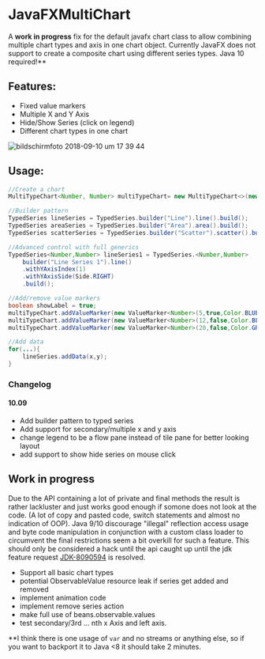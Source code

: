 # JavaFXMultiChart 

A <b>work in progress</b> fix for the default javafx chart class to allow combining multiple chart types and axis in one chart object.
Currently JavaFX does not support to create a composite chart using different series types. Java 10 required!**

## Features: 
- Fixed value markers
- Multiple X and Y Axis
- Hide/Show Series (click on legend)
- Different chart types in one chart

![bildschirmfoto 2018-09-10 um 17 39 44](https://user-images.githubusercontent.com/9025925/45307979-b4b2d580-b520-11e8-8643-8c41098c41df.png)


## Usage:

````JAVA
//Create a chart
MultiTypeChart<Number, Number> multiTypeChart= new MultiTypeChart<>(new NumberAxis(), new NumberAxis());

//Builder pattern
TypedSeries lineSeries = TypedSeries.builder("Line").line().build();
TypedSeries areaSeries = TypedSeries.builder("Area").area().build();
TypedSeries scatterSeries = TypedSeries.builder("Scatter").scatter().build();

//Advanced control with full generics
TypedSeries<Number,Number> lineSeries1 = TypedSeries.<Number,Number>
    builder("Line Series 1").line()
    .withYAxisIndex(1)
    .withYAxisSide(Side.RIGHT)
    .build();

//Add/remove value markers
boolean showLabel = true;
multiTypeChart.addValueMarker(new ValueMarker<Number>(5,true,Color.BLUE,showLabel));
multiTypeChart.addValueMarker(new ValueMarker<Number>(12,false,Color.BLACK,showLabel));
multiTypeChart.addValueMarker(new ValueMarker<Number>(20,false,Color.GREEN,showLabel));

//Add data
for(...){
    lineSeries.addData(x,y);
}
````

### Changelog 

#### 10.09
- Add builder pattern to typed series
- Add support for secondary/multiple x and y axis
- change legend to be a flow pane instead of tile pane for better looking layout
- add support to show hide series on mouse click

## Work in progress

Due to the API containing a lot of private and final methods the result is rather lackluster and just works good enough if somone does not look at the code. (A lot of copy and pasted code, switch statements and 
almost no indication of OOP).
Java 9/10 discourage "illegal" reflection access usage and byte code manipulation in conjunction with a custom class loader to circumvent the final restrictions seem a bit overkill for such a feature.
This should only be considered a hack until the api caught up until the jdk feature request <a href="https://bugs.openjdk.java.net/browse/JDK-8090594">JDK-8090594</a> is resolved.


- Support all basic chart types
- potential ObservableValue resource leak if series get added and removed
- implement animation code
- implement remove series action
- make full use of beans.observable.values
- test secondary/3rd ... nth x Axis and left axis.


**I think there is one usage of `var` and no streams or anything else, so if you want to backport it to Java <8 it should take 2 minutes.
